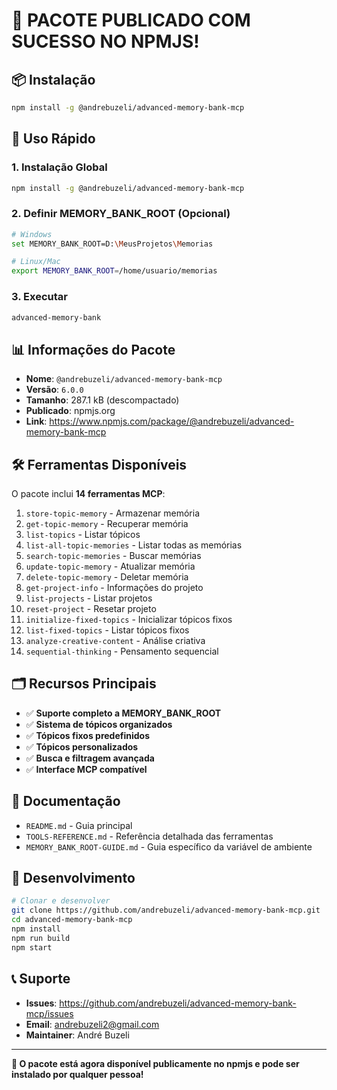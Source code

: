 # 🎉 PACOTE PUBLICADO COM SUCESSO NO NPMJS!

## 📦 Instalação

```bash
npm install -g @andrebuzeli/advanced-memory-bank-mcp
```

## 🚀 Uso Rápido

### **1. Instalação Global**
```bash
npm install -g @andrebuzeli/advanced-memory-bank-mcp
```

### **2. Definir MEMORY_BANK_ROOT (Opcional)**
```bash
# Windows
set MEMORY_BANK_ROOT=D:\MeusProjetos\Memorias

# Linux/Mac
export MEMORY_BANK_ROOT=/home/usuario/memorias
```

### **3. Executar**
```bash
advanced-memory-bank
```

## 📊 Informações do Pacote

- **Nome**: `@andrebuzeli/advanced-memory-bank-mcp`
- **Versão**: `6.0.0`
- **Tamanho**: 287.1 kB (descompactado)
- **Publicado**: npmjs.org
- **Link**: https://www.npmjs.com/package/@andrebuzeli/advanced-memory-bank-mcp

## 🛠️ Ferramentas Disponíveis

O pacote inclui **14 ferramentas MCP**:
1. `store-topic-memory` - Armazenar memória
2. `get-topic-memory` - Recuperar memória  
3. `list-topics` - Listar tópicos
4. `list-all-topic-memories` - Listar todas as memórias
5. `search-topic-memories` - Buscar memórias
6. `update-topic-memory` - Atualizar memória
7. `delete-topic-memory` - Deletar memória
8. `get-project-info` - Informações do projeto
9. `list-projects` - Listar projetos
10. `reset-project` - Resetar projeto
11. `initialize-fixed-topics` - Inicializar tópicos fixos
12. `list-fixed-topics` - Listar tópicos fixos
13. `analyze-creative-content` - Análise criativa
14. `sequential-thinking` - Pensamento sequencial

## 🗂️ Recursos Principais

- ✅ **Suporte completo a MEMORY_BANK_ROOT**
- ✅ **Sistema de tópicos organizados**
- ✅ **Tópicos fixos predefinidos**
- ✅ **Tópicos personalizados**
- ✅ **Busca e filtragem avançada**
- ✅ **Interface MCP compatível**

## 📄 Documentação

- `README.md` - Guia principal
- `TOOLS-REFERENCE.md` - Referência detalhada das ferramentas
- `MEMORY_BANK_ROOT-GUIDE.md` - Guia específico da variável de ambiente

## 🔧 Desenvolvimento

```bash
# Clonar e desenvolver
git clone https://github.com/andrebuzeli/advanced-memory-bank-mcp.git
cd advanced-memory-bank-mcp
npm install
npm run build
npm start
```

## 📞 Suporte

- **Issues**: https://github.com/andrebuzeli/advanced-memory-bank-mcp/issues
- **Email**: andrebuzeli2@gmail.com
- **Maintainer**: André Buzeli

---

**🎯 O pacote está agora disponível publicamente no npmjs e pode ser instalado por qualquer pessoa!**
